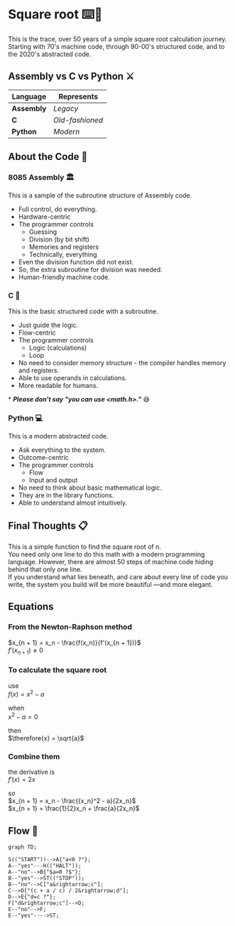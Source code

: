 # Square root :keyboard::deciduous_tree:

This is the trace, over 50 years of a simple square root calculation journey.  
Starting with 70's machine code, through 90-00's structured code, and to the 2020's abstracted code.

## Assembly vs C vs Python :crossed_swords:

|Language    |Represents     |
|------------|---------------|
|**Assembly**|*Legacy*       |
|**C**       |*Old-fashioned*|
|**Python**  |*Modern*       |

## About the Code :memo:

### 8085 Assembly :classical_building:

This is a sample of the subroutine structure of Assembly code.

- Full control, do everything.
- Hardware-centric
- The programmer controls
  - Guessing
  - Division (by bit shift)
  - Memories and registers
  - Technically, everything
- Even the division function did not exist.
- So, the extra subroutine for division was needed.
- Human-friendly machine code.

### C :floppy_disk:

This is the basic structured code with a subroutine.

- Just guide the logic.
- Flow-centric
- The programmer controls
  - Logic (calculations)
  - Loop
- No need to consider memory structure - the compiler handles memory and registers.
- Able to use operands in calculations.
- More readable for humans.

\* ***Please don't say "you can use \<math.h\>."*** :sweat_smile:

### Python :computer:

This is a modern abstracted code.

- Ask everything to the system.
- Outcome-centric
- The programmer controls
  - Flow
  - Input and output
- No need to think about basic mathematical logic.
- They are in the library functions.
- Able to understand almost intuitively.

## Final Thoughts :clipboard:

This is a simple function to find the square root of n.  
You need only one line to do this math with a modern programming language. However, there are almost 50 steps of machine code hiding behind that only one line.  
If you understand what lies beneath, and care about every line of code you write, the system you build will be more beautiful &mdash;and more elegant.

## Equations

### From the Newton-Raphson method

$x_{n + 1} = x_n - \frac{f(x_n)}{f'(x_{n + 1})}$  
$f'(x_{n + 1}) \neq 0$

### To calculate the square root

use  
$f(x) = x^2 - a$

when  
$x^2 - a = 0$

then  
$\therefore{x} = \sqrt{a}$

### Combine them

the derivative is  
$f'(x) = 2x$

so  
$x_{n + 1} = x_n - \frac{{x_n}^2 - a}{2x_n}$  
$x_{n + 1} = \frac{1}{2}x_n + \frac{a}{2x_n}$

## Flow :twisted_rightwards_arrows:

```mermaid
graph TD;

S(("START"))-->A{"a<0 ?"};
A--"yes"---H(("HALT"));
A--"no"-->B{"$a=0 ?$"};
B--"yes"-->ST(("STOP"));
B--"no"-->C["a&rightarrow;c"];
C-->D["(c + a / c) / 2&rightarrow;d"];
D-->E{"d=c ?"};
F["d&rightarrow;c"]-->D;
E--"no"-->F;
E--"yes"---->ST;
```
